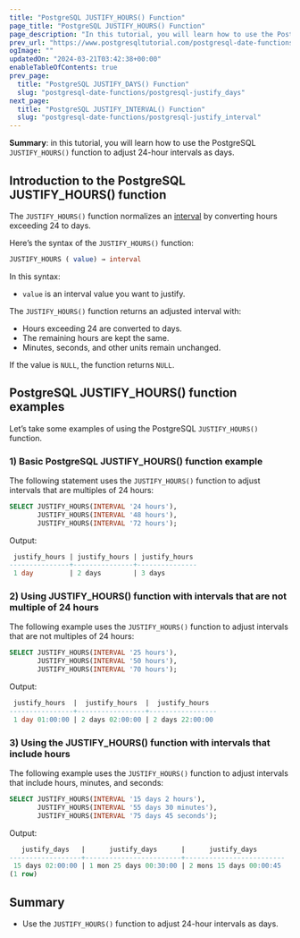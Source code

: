 ```yaml
---
title: "PostgreSQL JUSTIFY_HOURS() Function"
page_title: "PostgreSQL JUSTIFY_HOURS() Function"
page_description: "In this tutorial, you will learn how to use the PostgreSQL JUSTIFY_HOURS() function to adjust 24-hour intervals as days."
prev_url: "https://www.postgresqltutorial.com/postgresql-date-functions/postgresql-justify_hours/"
ogImage: ""
updatedOn: "2024-03-21T03:42:38+00:00"
enableTableOfContents: true
prev_page: 
  title: "PostgreSQL JUSTIFY_DAYS() Function"
  slug: "postgresql-date-functions/postgresql-justify_days"
next_page: 
  title: "PostgreSQL JUSTIFY_INTERVAL() Function"
  slug: "postgresql-date-functions/postgresql-justify_interval"
---
```





**Summary**: in this tutorial, you will learn how to use the PostgreSQL `JUSTIFY_HOURS()` function to adjust 24\-hour intervals as days.


## Introduction to the PostgreSQL JUSTIFY\_HOURS() function

The `JUSTIFY_HOURS()` function normalizes an [interval](../postgresql-tutorial/postgresql-interval) by converting hours exceeding 24 to days.

Here’s the syntax of the `JUSTIFY_HOURS()` function:


```sql
JUSTIFY_HOURS ( value) → interval
```
In this syntax:

* `value` is an interval value you want to justify.

The `JUSTIFY_HOURS()` function returns an adjusted interval with:

* Hours exceeding 24 are converted to days.
* The remaining hours are kept the same.
* Minutes, seconds, and other units remain unchanged.

If the value is `NULL`, the function returns `NULL`.


## PostgreSQL JUSTIFY\_HOURS() function examples

Let’s take some examples of using the PostgreSQL `JUSTIFY_HOURS()` function.


### 1\) Basic PostgreSQL JUSTIFY\_HOURS() function example

The following statement uses the `JUSTIFY_HOURS()` function to adjust intervals that are multiples of 24 hours:


```sql
SELECT JUSTIFY_HOURS(INTERVAL '24 hours'), 
       JUSTIFY_HOURS(INTERVAL '48 hours'),
       JUSTIFY_HOURS(INTERVAL '72 hours');
```
Output:


```sql
 justify_hours | justify_hours | justify_hours
---------------+---------------+---------------
 1 day         | 2 days        | 3 days

```

### 2\) Using JUSTIFY\_HOURS() function with intervals that are not multiple of 24 hours

The following example uses the `JUSTIFY_HOURS()` function to adjust intervals that are not multiples of 24 hours:


```sql
SELECT JUSTIFY_HOURS(INTERVAL '25 hours'),
       JUSTIFY_HOURS(INTERVAL '50 hours'),
       JUSTIFY_HOURS(INTERVAL '70 hours');
```
Output:


```sql
 justify_hours  |  justify_hours  |  justify_hours
----------------+-----------------+-----------------
 1 day 01:00:00 | 2 days 02:00:00 | 2 days 22:00:00

```

### 3\) Using the JUSTIFY\_HOURS() function with intervals that include hours

The following example uses the `JUSTIFY_HOURS()` function to adjust intervals that include hours, minutes, and seconds:


```sql
SELECT JUSTIFY_HOURS(INTERVAL '15 days 2 hours'), 
       JUSTIFY_HOURS(INTERVAL '55 days 30 minutes'),
       JUSTIFY_HOURS(INTERVAL '75 days 45 seconds');
```
Output:


```sql
   justify_days   |      justify_days      |      justify_days
------------------+------------------------+-------------------------
 15 days 02:00:00 | 1 mon 25 days 00:30:00 | 2 mons 15 days 00:00:45
(1 row)
```

## Summary

* Use the `JUSTIFY_HOURS()` function to adjust 24\-hour intervals as days.

